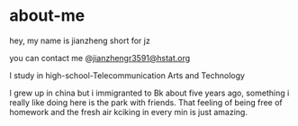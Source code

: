 # about-me

hey, my name is jianzheng short for jz 

you can contact me @jianzhengr3591@hstat.org

I study in high-school-Telecommunication Arts and Technology 

I grew up in china but i immigranted to Bk about five years ago, something i really like doing here is the park with friends. That feeling of being free of homework and the fresh air kciking in every min is just amazing.


